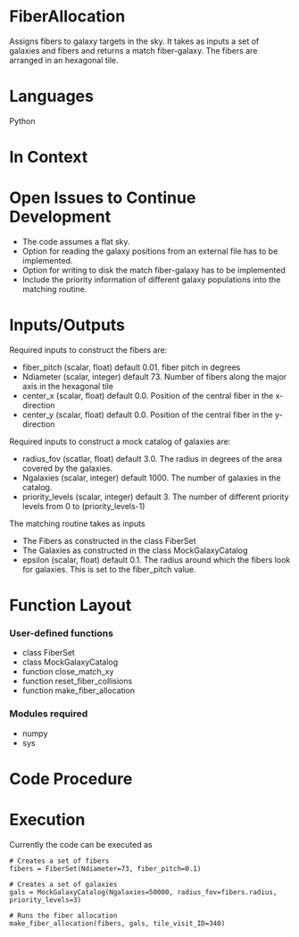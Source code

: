 FiberAllocation
=======

Assigns fibers to galaxy targets in the sky. It takes as inputs a set of galaxies and fibers and returns
a match fiber-galaxy. The fibers are arranged in an hexagonal tile.

Languages
=========

Python

In Context
===========

Open Issues to Continue Development
===================================

* The code assumes a flat sky.
* Option for reading the galaxy positions from an external file has to be implemented.
* Option for writing to disk the match fiber-galaxy has to be implemented
* Include the priority information of different galaxy populations into the matching routine.

Inputs/Outputs
==============

Required inputs to construct the fibers are: 
* fiber_pitch (scalar, float) default 0.01. fiber pitch in degrees
* Ndiameter (scalar, integer) default 73. Number of fibers along the major axis in the hexagonal tile
* center_x (scalar, float) default 0.0. Position of the central fiber in the x-direction
* center_y (scalar, float) default 0.0. Position of the central fiber in the y-direction

Required inputs to construct a mock catalog of galaxies are:
* radius_fov (scatlar, float) default 3.0. The radius in degrees of the area covered by the galaxies.
* Ngalaxies (scalar, integer) default 1000. The number of galaxies in the catalog.
* priority_levels (scalar, integer) default 3. The number of different priority levels from 0 to (priority_levels-1)

The matching routine takes as inputs 
* The Fibers as constructed in the class FiberSet
* The Galaxies as constructed in the class MockGalaxyCatalog
* epsilon (scalar, float) default 0.1. The radius around which the fibers look for galaxies. This is set to the fiber_pitch value.

Function Layout
===============

### User-defined functions
* class FiberSet
* class MockGalaxyCatalog
* function close_match_xy
* function reset_fiber_collisions
* function make_fiber_allocation

### Modules required
* numpy
* sys

Code Procedure
==============

Execution
=========
Currently the code can be executed as
```
# Creates a set of fibers
fibers = FiberSet(Ndiameter=73, fiber_pitch=0.1)

# Creates a set of galaxies
gals = MockGalaxyCatalog(Ngalaxies=50000, radius_fov=fibers.radius, priority_levels=3)

# Runs the fiber allocation
make_fiber_allocation(fibers, gals, tile_visit_ID=340)
```
